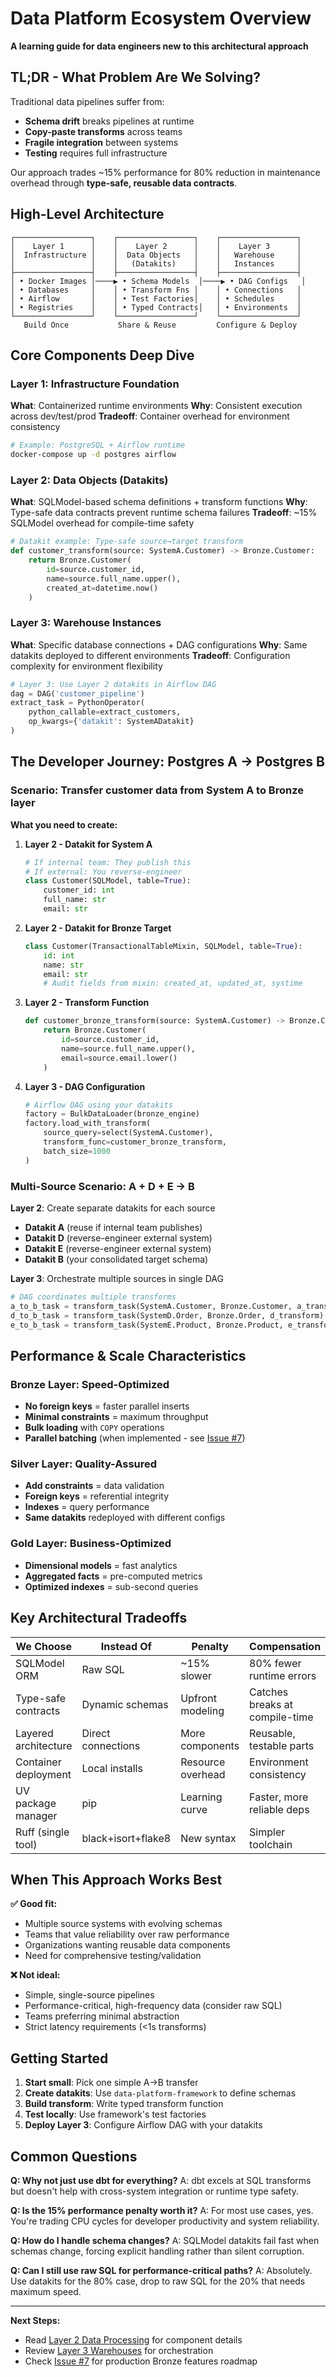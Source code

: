 # Data Platform Ecosystem Overview

**A learning guide for data engineers new to this architectural approach**

## TL;DR - What Problem Are We Solving?

Traditional data pipelines suffer from:
- **Schema drift** breaks pipelines at runtime
- **Copy-paste transforms** across teams
- **Fragile integration** between systems
- **Testing** requires full infrastructure

Our approach trades ~15% performance for 80% reduction in maintenance overhead through **type-safe, reusable data contracts**.

## High-Level Architecture

```
┌─────────────────┐    ┌─────────────────┐    ┌─────────────────┐
│    Layer 1      │    │    Layer 2      │    │    Layer 3      │
│  Infrastructure │    │  Data Objects   │    │   Warehouse     │
│                 │    │   (Datakits)    │    │   Instances     │
├─────────────────┤    ├─────────────────┤    ├─────────────────┤
│ • Docker Images │────▶ • Schema Models  │────▶ • DAG Configs   │
│ • Databases     │    │ • Transform Fns │    │ • Connections   │
│ • Airflow       │    │ • Test Factories│    │ • Schedules     │
│ • Registries    │    │ • Typed Contracts│   │ • Environments  │
└─────────────────┘    └─────────────────┘    └─────────────────┘
   Build Once           Share & Reuse         Configure & Deploy
```

## Core Components Deep Dive

### Layer 1: Infrastructure Foundation
**What**: Containerized runtime environments
**Why**: Consistent execution across dev/test/prod
**Tradeoff**: Container overhead for environment consistency

```bash
# Example: PostgreSQL + Airflow runtime
docker-compose up -d postgres airflow
```

### Layer 2: Data Objects (Datakits)
**What**: SQLModel-based schema definitions + transform functions
**Why**: Type-safe data contracts prevent runtime schema failures
**Tradeoff**: ~15% SQLModel overhead for compile-time safety

```python
# Datakit example: Type-safe source→target transform
def customer_transform(source: SystemA.Customer) -> Bronze.Customer:
    return Bronze.Customer(
        id=source.customer_id,
        name=source.full_name.upper(),
        created_at=datetime.now()
    )
```

### Layer 3: Warehouse Instances
**What**: Specific database connections + DAG configurations
**Why**: Same datakits deployed to different environments
**Tradeoff**: Configuration complexity for environment flexibility

```python
# Layer 3: Use Layer 2 datakits in Airflow DAG
dag = DAG('customer_pipeline')
extract_task = PythonOperator(
    python_callable=extract_customers,
    op_kwargs={'datakit': SystemADatakit}
)
```

## The Developer Journey: Postgres A → Postgres B

### Scenario: Transfer customer data from System A to Bronze layer

**What you need to create:**

1. **Layer 2 - Datakit for System A**
   ```python
   # If internal team: They publish this
   # If external: You reverse-engineer
   class Customer(SQLModel, table=True):
       customer_id: int
       full_name: str
       email: str
   ```

2. **Layer 2 - Datakit for Bronze Target**
   ```python
   class Customer(TransactionalTableMixin, SQLModel, table=True):
       id: int
       name: str
       email: str
       # Audit fields from mixin: created_at, updated_at, systime
   ```

3. **Layer 2 - Transform Function**
   ```python
   def customer_bronze_transform(source: SystemA.Customer) -> Bronze.Customer:
       return Bronze.Customer(
           id=source.customer_id,
           name=source.full_name.upper(),
           email=source.email.lower()
       )
   ```

4. **Layer 3 - DAG Configuration**
   ```python
   # Airflow DAG using your datakits
   factory = BulkDataLoader(bronze_engine)
   factory.load_with_transform(
       source_query=select(SystemA.Customer),
       transform_func=customer_bronze_transform,
       batch_size=1000
   )
   ```

### Multi-Source Scenario: A + D + E → B

**Layer 2**: Create separate datakits for each source
- **Datakit A** (reuse if internal team publishes)
- **Datakit D** (reverse-engineer external system)
- **Datakit E** (reverse-engineer external system)
- **Datakit B** (your consolidated target schema)

**Layer 3**: Orchestrate multiple sources in single DAG
```python
# DAG coordinates multiple transforms
a_to_b_task = transform_task(SystemA.Customer, Bronze.Customer, a_transform)
d_to_b_task = transform_task(SystemD.Order, Bronze.Order, d_transform)
e_to_b_task = transform_task(SystemE.Product, Bronze.Product, e_transform)
```

## Performance & Scale Characteristics

### Bronze Layer: Speed-Optimized
- **No foreign keys** = faster parallel inserts
- **Minimal constraints** = maximum throughput
- **Bulk loading** with `COPY` operations
- **Parallel batching** (when implemented - see [Issue #7](https://github.com/Troubladore/workstation-setup/issues/7))

### Silver Layer: Quality-Assured
- **Add constraints** = data validation
- **Foreign keys** = referential integrity
- **Indexes** = query performance
- **Same datakits** redeployed with different configs

### Gold Layer: Business-Optimized
- **Dimensional models** = fast analytics
- **Aggregated facts** = pre-computed metrics
- **Optimized indexes** = sub-second queries

## Key Architectural Tradeoffs

| We Choose | Instead Of | Penalty | Compensation |
|-----------|------------|---------|--------------|
| SQLModel ORM | Raw SQL | ~15% slower | 80% fewer runtime errors |
| Type-safe contracts | Dynamic schemas | Upfront modeling | Catches breaks at compile-time |
| Layered architecture | Direct connections | More components | Reusable, testable parts |
| Container deployment | Local installs | Resource overhead | Environment consistency |
| UV package manager | pip | Learning curve | Faster, more reliable deps |
| Ruff (single tool) | black+isort+flake8 | New syntax | Simpler toolchain |

## When This Approach Works Best

**✅ Good fit:**
- Multiple source systems with evolving schemas
- Teams that value reliability over raw performance
- Organizations wanting reusable data components
- Need for comprehensive testing/validation

**❌ Not ideal:**
- Simple, single-source pipelines
- Performance-critical, high-frequency data (consider raw SQL)
- Teams preferring minimal abstraction
- Strict latency requirements (<1s transforms)

## Getting Started

1. **Start small**: Pick one simple A→B transfer
2. **Create datakits**: Use `data-platform-framework` to define schemas
3. **Build transform**: Write typed transform function
4. **Test locally**: Use framework's test factories
5. **Deploy Layer 3**: Configure Airflow DAG with your datakits

## Common Questions

**Q: Why not just use dbt for everything?**
A: dbt excels at SQL transforms but doesn't help with cross-system integration or runtime type safety.

**Q: Is the 15% performance penalty worth it?**
A: For most use cases, yes. You're trading CPU cycles for developer productivity and system reliability.

**Q: How do I handle schema changes?**
A: SQLModel datakits fail fast when schemas change, forcing explicit handling rather than silent corruption.

**Q: Can I still use raw SQL for performance-critical paths?**
A: Absolutely. Use datakits for the 80% case, drop to raw SQL for the 20% that needs maximum speed.

---

**Next Steps:**
- Read [Layer 2 Data Processing](README-LAYER2-DATA-PROCESSING.md) for component details
- Review [Layer 3 Warehouses](README-LAYER3-WAREHOUSES.md) for orchestration
- Check [Issue #7](https://github.com/Troubladore/workstation-setup/issues/7) for production Bronze features roadmap

